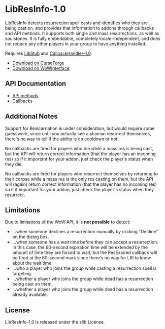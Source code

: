 LibResInfo-1.0
=================

LibResInfo detects resurrection spell casts and identifies who they are being cast on, and provides that information to addons through callbacks and API methods. It supports both single and mass resurrections, as well as soulstones. It is fully embeddable, completely locale-independent, and does not require any other players in your group to have anything installed.

Requires [LibStub](https://www.wowace.com/addons/libstub/) and [CallbackHandler-1.0](https://www.wowace.com/addons/callbackhandler/).

* [Download on CurseForge](https://wow.curseforge.com/addons/libresinfo/)
* [Download on WoWInterface](https://www.wowinterface.com/downloads/info21467-LibResInfo-1.0.html)


## API Documentation

* [API methods](https://github.com/Phanx/LibResInfo/wiki/API-Methods)
* [Callbacks](https://github.com/Phanx/LibResInfo/wiki/Callbacks)


## Additional Notes

Support for Reincarnation is under consideration, but would require some guesswork, since until you actually see a shaman resurrect themselves, there's no way to tell if the ability is on cooldown or not.

No callbacks are fired for players who die while a mass res is being cast, but the API will return correct information (that the player has an incoming res) so if it important for your addon, just check the player's status when they die.

No callbacks are fired for players who resurrect themselves by returning to their corpse while a mass res is the only res casting on them, but the API will (again) return correct information (that the player has no incoming res) so if it important for your addon, just check the player's status when they resurrect.


## Limitations

Due to limitations of the WoW API, it is **not possible** to detect:

* ...when someone declines a resurrection manually by clicking "Decline" on the dialog box.
* ...when someone has a wait time before they can accept a resurrection. In this case, the 60-second expiration time will be extended by the amount of time they are forced to wait, but the ResExpired callback will be fired at the 60-second mark since there's no way for LRI to know about the wait time.
* ...who a player who joins the group while casting a resurrection spell is targeting.
* ...whether a player who joins the group while dead has a resurrection being cast on them.
* ...whether a player who joins the group while dead has a resurrection already available.


## License

LibResInfo-1.0 is released under the zlib License.
